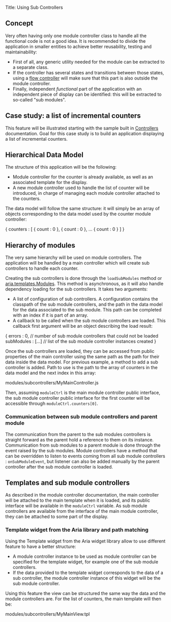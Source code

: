 Title: Using Sub Controllers


## Concept

Very often having only one module controller class to handle all the functional code is not a good idea. It is recommended to divide the application in smaller entities to achieve better reusability, testing and maintainability:

* First of all, any generic utility needed for the module can be extracted to a separate class.
* If the controller has several states and transitions between those states, using a [flow controller](Flow_Controllers) will make sure that this part is also outside the module controller.
* Finally, independent *functional* part of the application with an independent piece of display can be identified: this will be extracted to so-called "sub modules".

## Case study: a list of incremental counters

This feature will be illustrated starting with the sample built in [Controllers](Controllers) documentation. Goal for this case study is to build an application displaying a list of incremental counters.

## Hierarchical Data Model

The structure of this application will be the following:
* Module controller for the counter is already available, as well as an associated template for the display.
* A new module controller used to handle the list of counter will be introduced, in charge of managing each module controller attached to the counters.

The data model will follow the same structure: it will simply be an array of objects corresponding to the data model used by the counter module controller:

<syntaxhighlight lang="JavaScript">
{
    counters : [
        {
            count : 0
        }, 
        {
            count : 0
        }, 
       ...
        {
            count : 0
        }
    ]
}
</syntaxhighlight>

## Hierarchy of modules

The very same hierarchy will be used on module controllers. The application will be handled by a main controller which will create sub controllers to handle each counter.

Creating the sub controllers is done through the <code>loadSubModules</code> method or [aria.templates.Modules](http://ariatemplates.com/aria/guide/apps/apidocs/#aria.templates.Modules). This method is asynchronous, as it will also handle dependency loading for the sub controllers. It takes two arguments:
* A list of configuration of sub controllers. A configuration contains the classpath of the sub module controllers, and the path in the data model for the data associated to the sub module. This path can be completed with an index if it is part of an array. 
* A callback to be called when the sub module controllers are loaded. This callback first argument will be an object describing the load result:

<syntaxhighlight lang="Javascript">
{
   errors : 0, // number of sub module controllers that could not be loaded
   subModules : [...] // list of the sub module controller instances created
}
</syntaxhighlight>

Once the sub controllers are loaded, they can be accessed from public properties of the main controller using the same path as the path for their data inside the data model. For previous example, a method to add a sub controller is added. Path to use is the path to the array of counters in the data model and the next index in this array:

<srcinclude tag="add" lang="Javascript" outdent="true">modules/subcontrollers/MyMainController.js</srcinclude>

Then, assuming <code>moduleCtrl</code> is the main module controller public interface, the sub module controller public interface for the first counter will be accessible through <code>moduleCtrl.counters[0]</code>.

### Communication between sub module controllers and parent module

The communication from the parent to the sub modules controllers is straight forward as the parent hold a reference to them on its instance. Communication from sub modules to a parent module is done through the event raised by the sub modules. Module controllers have a method that can be overridden to listen to events coming from all sub module controllers : <code>onSubModuleEvent</code>, but listener can also be added manually by the parent controller after the sub module controller is loaded.

## Templates and sub module controllers

As described in the module controller documentation, the main controller will be attached to the main template when it is loaded, and its public interface will be available in the <code>moduleCtrl</code> variable. As sub module controllers are available from the interface of the main module controller, they can be attached to some part of the display.

### Template widget from the Aria library and path matching

Using the Template widget from the Aria widget library allow to use different feature to have a better structure:
* A module controller instance to be used as module controller can be specified for the template widget, for example one of the sub module controllers.
* If the data provided to the template widget corresponds to the data of a sub controller, the module controller instance of this widget will be the sub module controller.

Using this feature the view can be structured the same way the data and the module controllers are. For the list of counters, the main template will then be:


<srcinclude lang="AT" outdent="true">modules/subcontrollers/MyMainView.tpl</srcinclude>